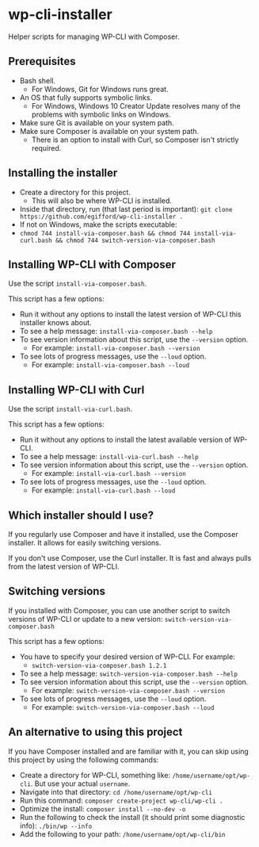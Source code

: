 # wp-cli-installer
Helper scripts for managing WP-CLI with Composer.

## Prerequisites
* Bash shell.
  * For Windows, Git for Windows runs great.
* An OS that fully supports symbolic links.
  * For Windows, Windows 10 Creator Update resolves many of the problems with symbolic links on Windows.
* Make sure Git is available on your system path.
* Make sure Composer is available on your system path.
  * There is an option to install with Curl, so Composer isn't strictly required.

## Installing the installer
* Create a directory for this project.
  * This will also be where WP-CLI is installed.
* Inside that directory, run (that last period is important): `git clone https://github.com/egifford/wp-cli-installer .`
* If not on Windows, make the scripts executable:
 * `chmod 744 install-via-composer.bash && chmod 744 install-via-curl.bash && chmod 744 switch-version-via-composer.bash`

## Installing WP-CLI with Composer
Use the script `install-via-composer.bash`.

This script has a few options:
* Run it without any options to install the latest version of WP-CLI this installer knows about.
* To see a help message: `install-via-composer.bash --help`
* To see version information about this script, use the `--version` option.
  * For example: `install-via-composer.bash --version`
* To see lots of progress messages, use the `--loud` option.
  * For example: `install-via-composer.bash --loud`
  
## Installing WP-CLI with Curl
Use the script `install-via-curl.bash`.

This script has a few options:
* Run it without any options to install the latest available version of WP-CLI.
* To see a help message: `install-via-curl.bash --help`
* To see version information about this script, use the `--version` option.
  * For example: `install-via-curl.bash --version`
* To see lots of progress messages, use the `--loud` option.
  * For example: `install-via-curl.bash --loud`
  
## Which installer should I use?
If you regularly use Composer and have it installed, use the Composer installer. It allows for easily switching versions.

If you don't use Composer, use the Curl installer. It is fast and always pulls from the latest version of WP-CLI.

## Switching versions
If you installed with Composer, you can use another script to switch versions of WP-CLI or update to a new version:
`switch-version-via-composer.bash`

This script has a few options:
* You have to specify your desired version of WP-CLI. For example:
  * `switch-version-via-composer.bash 1.2.1`
* To see a help message: `switch-version-via-composer.bash --help`
* To see version information about this script, use the `--version` option.
  * For example: `switch-version-via-composer.bash --version`
* To see lots of progress messages, use the `--loud` option.
  * For example: `switch-version-via-composer.bash --loud`
  
## An alternative to using this project
If you have Composer installed and are familiar with it, you can skip using this project by using the following commands:
* Create a directory for WP-CLI, something like: `/home/username/opt/wp-cli`. But use your actual `username`.
* Navigate into that directory: `cd /home/username/opt/wp-cli`
* Run this command: `composer create-project wp-cli/wp-cli .`
* Optimize the install: `composer install --no-dev -o`
* Run the following to check the install (it should print some diagnostic info): `./bin/wp --info`
* Add the following to your path: `/home/username/opt/wp-cli/bin`
